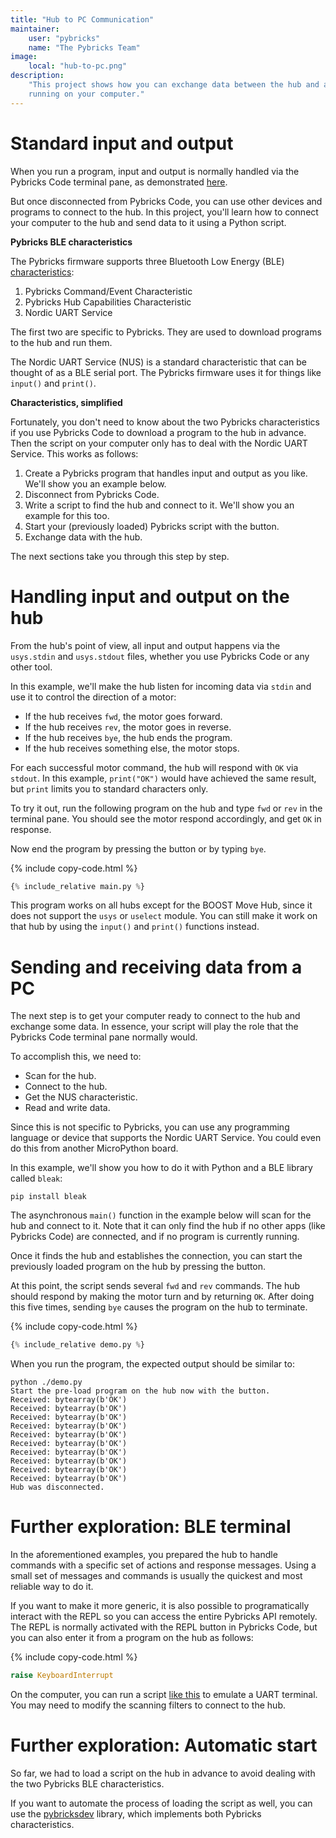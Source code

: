 ```yaml
---
title: "Hub to PC Communication"
maintainer:
    user: "pybricks"
    name: "The Pybricks Team"
image:
    local: "hub-to-pc.png"
description:
    "This project shows how you can exchange data between the hub and a script 
    running on your computer."
---
```


# Standard input and output

When you run a program, input and output is normally handled via the Pybricks
Code terminal pane, as demonstrated [here](../pc-keyboard/).

But once disconnected from Pybricks Code, you can use other devices and
programs to connect to the hub. In this project, you'll learn how to connect
your computer to the hub and send data to it using a Python script.

**Pybricks BLE characteristics**

The Pybricks firmware supports three Bluetooth Low Energy (BLE)
[characteristics](https://github.com/pybricks/technical-info/blob/master/pybricks-ble-profile.md):

1. Pybricks Command/Event Characteristic
2. Pybricks Hub Capabilities Characteristic
3. Nordic UART Service

The first two are specific to Pybricks. They are used to download programs to
the hub and run them.

The Nordic UART Service (NUS) is a standard
characteristic that can be thought of as a BLE serial port. The Pybricks
firmware uses it for things like ``input()`` and ``print()``.

**Characteristics, simplified**

Fortunately, you don't need to know about the two Pybricks characteristics if
you use Pybricks Code to download a program to the hub in advance. Then the
script on your computer only has to deal with the Nordic UART Service. This
works as follows:

1. Create a Pybricks program that handles input and output as you like. 
   We'll show you an example below.
2. Disconnect from Pybricks Code.
3. Write a script to find the hub and connect to it. We'll show you an example
   for this too.
4. Start your (previously loaded) Pybricks script with the button.
5. Exchange data with the hub.

The next sections take you through this step by step.

# Handling input and output on the hub

From the hub's point of view, all input and output happens via the
``usys.stdin`` and ``usys.stdout`` files, whether you use Pybricks Code or any
other tool.

In this example, we'll make the hub listen for incoming data via ``stdin`` and
use it to control the direction of a motor:

- If the hub receives ``fwd``, the motor goes forward.
- If the hub receives ``rev``, the motor goes in reverse.
- If the hub receives ``bye``, the hub ends the program.
- If the hub receives something else, the motor stops.

For each successful motor command, the hub will respond with ``OK`` via
``stdout``. In this example, ``print("OK")`` would have achieved the same
result, but ``print`` limits you to standard characters only.

To try it out, run the following program on the hub and type ``fwd`` or ``rev``
in the terminal pane. You should see the motor respond accordingly, and get
``OK`` in response.

Now end the program by pressing the button or by typing ``bye``.

{% include copy-code.html %}
```python
{% include_relative main.py %}
```

This program works on all hubs except for the BOOST Move Hub, since it does not
support the ``usys`` or ``uselect`` module. You can still make it work on that
hub by using the ``input()`` and ``print()`` functions instead.

# Sending and receiving data from a PC

The next step is to get your computer ready to connect to the hub and exchange
some data. In essence, your script will play the role that the Pybricks Code
terminal pane normally would.

To accomplish this, we need to:
- Scan for the hub.
- Connect to the hub.
- Get the NUS characteristic.
- Read and write data.

Since this is not specific to Pybricks, you can use any programming language or
device that supports the Nordic UART Service. You could even do this from
another MicroPython board.

In this example, we'll show you how
to do it with Python and a BLE library called ``bleak``:

```
pip install bleak
```

The asynchronous ``main()`` function in the example below will scan for the hub
and connect to it. Note that it can only find the hub if no other apps (like
Pybricks Code) are connected, and if no program is currently running.

Once it finds the hub and establishes the connection, you can start the
previously loaded program on the hub by pressing the button.

At this point, the script sends several ``fwd`` and ``rev`` commands. The hub
should respond by making the motor turn and by returning ``OK``. After doing
this five times, sending ``bye`` causes the program on the hub to terminate.

{% include copy-code.html %}
```python
{% include_relative demo.py %}
```

When you run the program, the expected output should be similar to:

```
python ./demo.py 
Start the pre-load program on the hub now with the button.
Received: bytearray(b'OK')
Received: bytearray(b'OK')
Received: bytearray(b'OK')
Received: bytearray(b'OK')
Received: bytearray(b'OK')
Received: bytearray(b'OK')
Received: bytearray(b'OK')
Received: bytearray(b'OK')
Received: bytearray(b'OK')
Received: bytearray(b'OK')
Hub was disconnected.
```


# Further exploration: BLE terminal

In the aforementioned examples, you prepared the hub to handle commands with a
specific set of actions and response messages. Using a small set of messages
and commands is usually the quickest and most reliable way to do it.

If you want to make it more generic, it is also possible to programatically
interact with the REPL so you can access the entire Pybricks API remotely.
The REPL is normally activated with the REPL button in Pybricks
Code, but you can also enter it from a program on the hub as follows:

{% include copy-code.html %}
```python
raise KeyboardInterrupt
```

On the computer, you can run a script [like this](https://github.com/hbldh/bleak/blob/master/examples/uart_service.py) to emulate a UART terminal. You may need to modify the scanning
filters to connect to the hub.

# Further exploration: Automatic start

So far, we had to load a script on the hub in advance to avoid dealing with the
two Pybricks BLE characteristics. 

If you want to automate the process of loading the script as well, you can
use the [pybricksdev](https://github.com/pybricks/pybricksdev/) library, which
implements both Pybricks characteristics.
